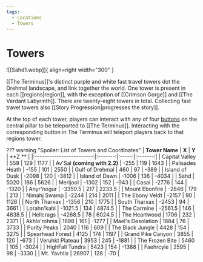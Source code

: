 ```yaml
---
tags:
  - Locations
  - Towers
---
```


# Towers
![[Sahd1.webp]]{ align=right width="300" }

[[The Terminus]]'s distinct purple and white fast travel towers dot the Drehmal landscape, and link together the world. One tower is present in each [[regions|region]], with the exception of [[Crimson Gorge]] and [[The Verdant Labyrinth]]. There are twenty-eight towers in total. Collecting fast travel towers also [[Story Progression|progresses the story]].

At the top of each tower, players can interact with any of four [buttons](https://minecraft.gamepedia.com/Button) on the central pillar to be teleported to [[The Terminus]]. Interacting with the corresponding button in The Terminus will teleport players back to that regions tower.


??? warning "Spoiler: List of Towers and Coordinates"
    |      **Tower Name**      |  **X**  | **Y** |  **Z ** |
    |:------------------------:|:-------:|:-----:|:-------:|
    | Capital Valley           | 559     | 129   | 1177    |
    | Av'Sal **(coming with 2.2)** | -255    | 119   | 1643    |
    | Palisades Heath          | -155    | 101   | 2550    |
    | Gulf of Drehmal          | 460     | 97    | -389    |
    | Island of Dusk           | -2098   | 120   | -3812   |
    | Island of Dawn           | -1006   | 136   | -4034   |
    | Sahd                     | 5020    | 186   | 5626    |
    | Merijool                 | -1302   | 152   | -943    |
    | Casai                    | -2776   | 144   | -1320   |
    | Anyr'nogur               | -3350.5 | 217   | 2233.5  |
    | Mount Ebonfire           | -2846   | 179   | 213     |
    | Nimahj Swamp             | -2244   | 214   | 2011    |
    | The Ebony Veldt          | -2157   | 90    | 1126    |
    | North Tharxax            | -1356   | 210   | 1775    |
    | South Tharxax            | -2453   | 94    | 3661    |
    | Lorahn'kahl              | -1021.5 | 134   | 4874.5  |
    | The Carmine              | -2561.5 | 146   | 4838.5  |
    | Hellcrags                | -4268.5 | 78    | 6024.5  |
    | The Heartwood            | 1706    | 232   | 2371    |
    | Akhlo'rohma              | 1898    | 161   | -1277   |
    | Mael's Desolation        | 1884    | 76    | 3733    |
    | Purity Peaks             | 2040    | 116   | 609     |
    | The Black Jungle         | 4428    | 154   | 3275    |
    | Spearhead Forest         | 4125    | 174   | 1197    |
    | Grand Pike Canyon        | 3855    | 120   | -673    |
    | Veruhkt Plateau          | 3953    | 245   | -1881   |
    | The Frozen Bite          | 5460    | 105   | -3024   |
    | HighFall Tundra          | 5423    | 154   | -1388   |
    | Faehrcyle                | 2595    | 98    | -3330   |
    | Mt. Yavhlix              | 26907   | 128   | -70     |